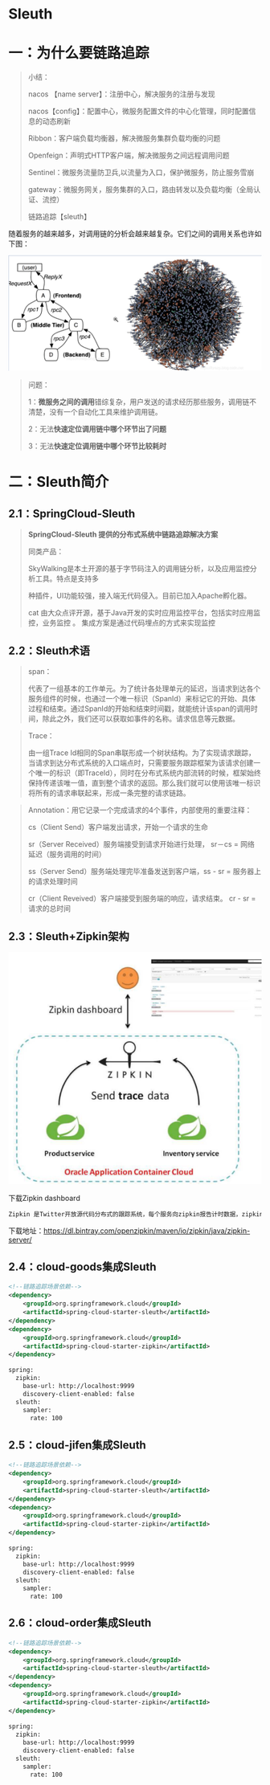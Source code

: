 # Sleuth

# 一：为什么要链路追踪

> 小结：
>
> nacos 【name server】：注册中心，解决服务的注册与发现
>
> nacos【config】：配置中心，微服务配置文件的中心化管理，同时配置信息的动态刷新
>
> Ribbon：客户端负载均衡器，解决微服务集群负载均衡的问题
>
> Openfeign：声明式HTTP客户端，解决微服务之间远程调用问题
>
> Sentinel：微服务流量防卫兵,以流量为入口，保护微服务，防止服务雪崩
>
> gateway：微服务网关，服务集群的入口，路由转发以及负载均衡（全局认证、流控）
>
> 链路追踪【sleuth】



随着服务的越来越多，对调用链的分析会越来越复杂。它们之间的调用关系也许如下图：

![image-20201101225842101](Sleuth.assets/image-20201101225842101.png)



> 问题：
>
> 1：**微服务之间的调用**错综复杂，用户发送的请求经历那些服务，调用链不清楚，没有一个自动化工具来维护调用链。
>
> 2：无法**快速定位调用链中哪个环节出了问题**
>
> 3：无法**快速定位调用链中哪个环节比较耗时**







# 二：Sleuth简介

## 2.1：SpringCloud-Sleuth 

> **SpringCloud-Sleuth 提供的分布式系统中链路追踪解决方案**
>
> 同类产品：
>
> SkyWalking是本土开源的基于字节码注入的调用链分析，以及应用监控分析工具。特点是支持多
>
> 种插件，UI功能较强，接入端无代码侵入。目前已加入Apache孵化器。
>
> cat 由大众点评开源，基于Java开发的实时应用监控平台，包括实时应用监控，业务监控 。 集成方案是通过代码埋点的方式来实现监控





## 2.2：Sleuth术语

> span：
>
> 代表了一组基本的工作单元。为了统计各处理单元的延迟，当请求到达各个服务组件的时候，也通过一个唯一标识（SpanId）来标记它的开始、具体过程和结束。通过SpanId的开始和结束时间戳，就能统计该span的调用时间，除此之外，我们还可以获取如事件的名称。请求信息等元数据。
> 

> Trace：
>
> 由一组Trace Id相同的Span串联形成一个树状结构。为了实现请求跟踪，当请求到达分布式系统的入口端点时，只需要服务跟踪框架为该请求创建一个唯一的标识（即TraceId），同时在分布式系统内部流转的时候，框架始终保持传递该唯一值，直到整个请求的返回。那么我们就可以使用该唯一标识将所有的请求串联起来，形成一条完整的请求链路。



> Annotation：用它记录一个完成请求的4个事件，内部使用的重要注释：
>
> cs（Client Send）客户端发出请求，开始一个请求的生命
>
> sr（Server Received）服务端接受到请求开始进行处理， sr－cs = 网络延迟（服务调用的时间）
>
> ss（Server Send）服务端处理完毕准备发送到客户端，ss - sr = 服务器上的请求处理时间
>
> cr（Client Reveived）客户端接受到服务端的响应，请求结束。 cr - sr = 请求的总时间







## 2.3：Sleuth+Zipkin架构

![image-20210331224808688](Sleuth.assets/image-20210331224808688.png)





下载Zipkin dashboard

```txt
Zipkin 是Twitter开放源代码分布式的跟踪系统，每个服务向zipkin报告计时数据，zipkin会根据调用关系通过Zipkin UI生成依赖关系图
```

下载地址：https://dl.bintray.com/openzipkin/maven/io/zipkin/java/zipkin-server/







## 2.4：cloud-goods集成Sleuth

```xml
<!--链路追踪场景依赖-->
<dependency>
    <groupId>org.springframework.cloud</groupId>
    <artifactId>spring-cloud-starter-sleuth</artifactId>
</dependency>
<dependency>
    <groupId>org.springframework.cloud</groupId>
    <artifactId>spring-cloud-starter-zipkin</artifactId>
</dependency>
```

```properties
spring:
  zipkin:
    base-url: http://localhost:9999
    discovery-client-enabled: false
  sleuth:
    sampler:
      rate: 100

```





## 2.5：cloud-jifen集成Sleuth



```xml
<!--链路追踪场景依赖-->
<dependency>
    <groupId>org.springframework.cloud</groupId>
    <artifactId>spring-cloud-starter-sleuth</artifactId>
</dependency>
<dependency>
    <groupId>org.springframework.cloud</groupId>
    <artifactId>spring-cloud-starter-zipkin</artifactId>
</dependency>
```



```properties
spring:
  zipkin:
    base-url: http://localhost:9999
    discovery-client-enabled: false
  sleuth:
    sampler:
      rate: 100

```



## 2.6：cloud-order集成Sleuth



```xml
<!--链路追踪场景依赖-->
<dependency>
    <groupId>org.springframework.cloud</groupId>
    <artifactId>spring-cloud-starter-sleuth</artifactId>
</dependency>
<dependency>
    <groupId>org.springframework.cloud</groupId>
    <artifactId>spring-cloud-starter-zipkin</artifactId>
</dependency>
```



```properties
spring:
  zipkin:
    base-url: http://localhost:9999
    discovery-client-enabled: false
  sleuth:
    sampler:
      rate: 100
```





